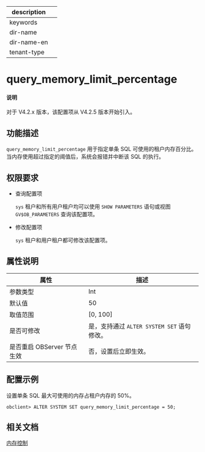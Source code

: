 |description||
|---|---|
|keywords||
|dir-name||
|dir-name-en||
|tenant-type||

# query_memory_limit_percentage

<main id="notice" type='explain'>
<h4>说明</h4>
<p>对于 V4.2.x 版本，该配置项从 V4.2.5 版本开始引入。</p>
</main>

## 功能描述

`query_memory_limit_percentage` 用于指定单条 SQL 可使用的租户内存百分比。当内存使用超过指定的阈值后，系统会报错并中断该 SQL 的执行。

## 权限要求

* 查询配置项

  `sys` 租户和所有用户租户均可以使用 `SHOW PARAMETERS` 语句或视图 `GV$OB_PARAMETERS` 查询该配置项。

* 修改配置项

  `sys` 租户和用户租户都可修改该配置项。

## 属性说明

| **属性**  | **描述** |
| ----------|----------------------------------|
| 参数类型   | Int |
| 默认值     | 50 |
| 取值范围   |[0, 100]|
| 是否可修改 | 是，支持通过 `ALTER SYSTEM SET` 语句修改。|
| 是否重启 OBServer 节点生效 | 否，设置后立即生效。  |

## 配置示例

设置单条 SQL 最大可使用的内存占租户内存的 50%。

```shell
obclient> ALTER SYSTEM SET query_memory_limit_percentage = 50;
```

## 相关文档

[内存控制](../../../200.system-management/700.memory-management/820.memory-control.md)
